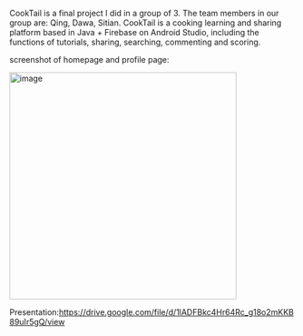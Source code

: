 CookTail is a final project I did in a group of 3. The team members in our group are: Qing, Dawa, Sitian.
CookTail is a cooking learning and sharing platform based in Java + Firebase on Android Studio, including the functions of tutorials, sharing, searching, commenting and scoring.

screenshot of homepage and profile page:


<img width="400" alt="image" src="https://user-images.githubusercontent.com/62491611/156109696-7805b85b-12d2-4116-97e6-8c4130bb34ae.png">

Presentation:https://drive.google.com/file/d/1lADFBkc4Hr64Rc_g18o2mKKB89uIr5gQ/view
